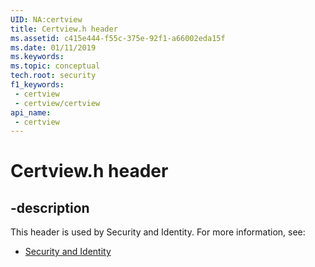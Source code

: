 ```yaml
---
UID: NA:certview
title: Certview.h header
ms.assetid: c415e444-f55c-375e-92f1-a66002eda15f
ms.date: 01/11/2019
ms.keywords: 
ms.topic: conceptual
tech.root: security
f1_keywords:
 - certview
 - certview/certview
api_name:
 - certview
---
```


# Certview.h header


## -description

This header is used by Security and Identity. For more information, see:

- [Security and Identity](../_security/index.md)

